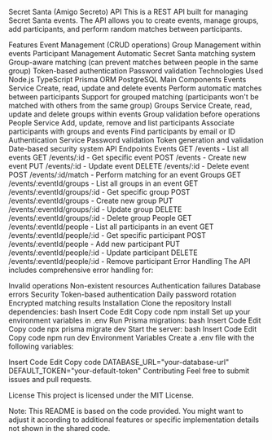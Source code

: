 Secret Santa (Amigo Secreto) API
This is a REST API built for managing Secret Santa events. The API allows you to create events, manage groups, add participants, and perform random matches between participants.

Features
Event Management (CRUD operations)
Group Management within events
Participant Management
Automatic Secret Santa matching system
Group-aware matching (can prevent matches between people in the same group)
Token-based authentication
Password validation
Technologies Used
Node.js
TypeScript
Prisma ORM
PostgreSQL
Main Components
Events Service
Create, read, update and delete events
Perform automatic matches between participants
Support for grouped matching (participants won't be matched with others from the same group)
Groups Service
Create, read, update and delete groups within events
Group validation before operations
People Service
Add, update, remove and list participants
Associate participants with groups and events
Find participants by email or ID
Authentication Service
Password validation
Token generation and validation
Date-based security system
API Endpoints
Events
GET /events - List all events
GET /events/:id - Get specific event
POST /events - Create new event
PUT /events/:id - Update event
DELETE /events/:id - Delete event
POST /events/:id/match - Perform matching for an event
Groups
GET /events/:eventId/groups - List all groups in an event
GET /events/:eventId/groups/:id - Get specific group
POST /events/:eventId/groups - Create new group
PUT /events/:eventId/groups/:id - Update group
DELETE /events/:eventId/groups/:id - Delete group
People
GET /events/:eventId/people - List all participants in an event
GET /events/:eventId/people/:id - Get specific participant
POST /events/:eventId/people - Add new participant
PUT /events/:eventId/people/:id - Update participant
DELETE /events/:eventId/people/:id - Remove participant
Error Handling
The API includes comprehensive error handling for:

Invalid operations
Non-existent resources
Authentication failures
Database errors
Security
Token-based authentication
Daily password rotation
Encrypted matching results
Installation
Clone the repository
Install dependencies:
bash
Insert Code
Edit
Copy code
npm install
Set up your environment variables in .env
Run Prisma migrations:
bash
Insert Code
Edit
Copy code
npx prisma migrate dev
Start the server:
bash
Insert Code
Edit
Copy code
npm run dev
Environment Variables
Create a .env file with the following variables:

Insert Code
Edit
Copy code
DATABASE_URL="your-database-url"
DEFAULT_TOKEN="your-default-token"
Contributing
Feel free to submit issues and pull requests.

License
This project is licensed under the MIT License.

Note: This README is based on the code provided. You might want to adjust it according to additional features or specific implementation details not shown in the shared code.
